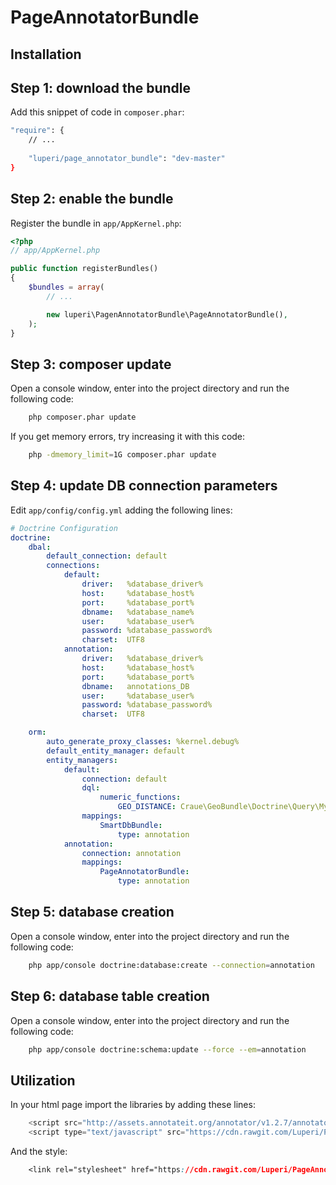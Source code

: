 PageAnnotatorBundle
===================

Installation
------------

Step 1: download the bundle
---------------------------

Add this snippet of code in `composer.phar`:

```bash
"require": {
    // ...
    
    "luperi/page_annotator_bundle": "dev-master"
}
```

Step 2: enable the bundle
-------------------------

Register the bundle in `app/AppKernel.php`:

```php
<?php
// app/AppKernel.php

public function registerBundles()
{
    $bundles = array(
        // ...

        new luperi\PagenAnnotatorBundle\PageAnnotatorBundle(),
    );
}
```

Step 3: composer update
-----------------------

Open a console window, enter into the project directory and run the following code:

```bash
    php composer.phar update
```
If you get memory errors, try increasing it with this code:

```bash
    php -dmemory_limit=1G composer.phar update
```

Step 4: update DB connection parameters
---------------------------------------

Edit `app/config/config.yml` adding the following lines:

``` yml
# Doctrine Configuration
doctrine:
    dbal:
        default_connection: default
        connections:
            default:
                driver:   %database_driver%
                host:     %database_host%
                port:     %database_port%
                dbname:   %database_name%
                user:     %database_user%
                password: %database_password%
                charset:  UTF8
            annotation:
                driver:   %database_driver%
                host:     %database_host%
                port:     %database_port%
                dbname:   annotations_DB
                user:     %database_user%
                password: %database_password%
                charset:  UTF8

    orm:
        auto_generate_proxy_classes: %kernel.debug%
        default_entity_manager: default
        entity_managers:
            default:
                connection: default
                dql:
                    numeric_functions:
                        GEO_DISTANCE: Craue\GeoBundle\Doctrine\Query\Mysql\GeoDistance
                mappings:
                    SmartDbBundle:
                        type: annotation
            annotation:
                connection: annotation
                mappings:
                    PageAnnotatorBundle:
                        type: annotation
```

Step 5: database creation
-------------------------

Open a console window, enter into the project directory and run the following code:

```bash
    php app/console doctrine:database:create --connection=annotation
```

Step 6: database table creation
-------------------------------

Open a console window, enter into the project directory and run the following code:

```bash
    php app/console doctrine:schema:update --force --em=annotation
```

Utilization
-----------

In your html page import the libraries by adding these lines:

``` javascript
    <script src="http://assets.annotateit.org/annotator/v1.2.7/annotator-full.min.js"></script>
    <script type="text/javascript" src="https://cdn.rawgit.com/Luperi/PageAnnotatorBundle/master/js/Luperi-annotatorjs.js"></script>
```

And the style:

``` css
    <link rel="stylesheet" href="https://cdn.rawgit.com/Luperi/PageAnnotatorBundle/master/css/annotator.min.css">
```
